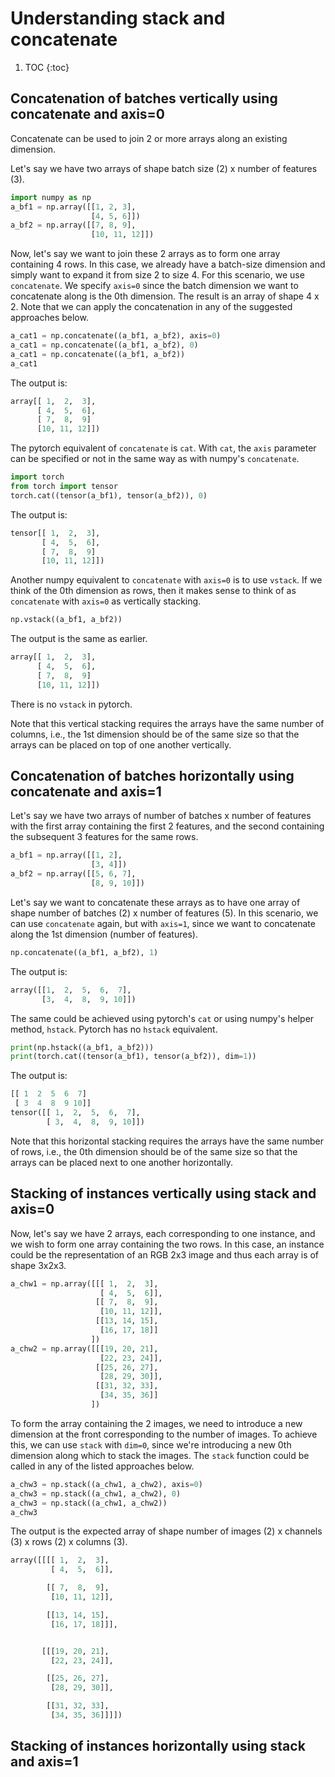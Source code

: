 # Understanding stack and concatenate

1. TOC
{:toc}

## Concatenation of batches vertically using concatenate and axis=0

Concatenate can be used to join 2 or more arrays along an existing dimension.

Let's say we have two arrays of shape batch size (2) x number of features (3).

~~~python
import numpy as np
a_bf1 = np.array([[1, 2, 3],
                  [4, 5, 6]])
a_bf2 = np.array([[7, 8, 9],
                  [10, 11, 12]])
~~~

Now, let's say we want to join these 2 arrays as to form one array containing 4 rows. In this case, we already have a batch-size dimension and simply want to expand it from size 2 to size 4. For this scenario, we use `concatenate`. We specify `axis=0` since the batch dimension we want to concatenate along is the 0th dimension. The result is an array of shape 4 x 2. Note that we can apply the concatenation in any of the suggested approaches below.

~~~python
a_cat1 = np.concatenate((a_bf1, a_bf2), axis=0)
a_cat1 = np.concatenate((a_bf1, a_bf2), 0)
a_cat1 = np.concatenate((a_bf1, a_bf2))
a_cat1
~~~
The output is:
~~~python
array[[ 1,  2,  3],
      [ 4,  5,  6],
      [ 7,  8,  9]
      [10, 11, 12]])
~~~

The pytorch equivalent of `concatenate` is `cat`. With `cat`, the `axis` parameter can be specified or not in the same way as with numpy's `concatenate`.
~~~python
import torch
from torch import tensor
torch.cat((tensor(a_bf1), tensor(a_bf2)), 0)
~~~~
The output is:
~~~python
tensor[[ 1,  2,  3],
       [ 4,  5,  6],
       [ 7,  8,  9]
       [10, 11, 12]])
~~~

Another numpy equivalent to `concatenate` with `axis=0` is to use `vstack`. If we think of the 0th dimension as rows, then it makes sense to think of as `concatenate` with `axis=0` as vertically stacking.

~~~python
np.vstack((a_bf1, a_bf2))
~~~
The output is the same as earlier.

~~~python
array[[ 1,  2,  3],
      [ 4,  5,  6],
      [ 7,  8,  9]
      [10, 11, 12]])
~~~

There is no `vstack` in pytorch.

Note that this vertical stacking requires the arrays have the same number of columns, i.e., the 1st dimension should be of the same size so that the arrays can be placed on top of one another vertically.

## Concatenation of batches horizontally using concatenate and axis=1

Let's say we have two arrays of number of batches x number of features with the first array containing the first 2 features, and the second containing the subsequent 3 features for the same rows.
~~~python
a_bf1 = np.array([[1, 2],
                  [3, 4]])
a_bf2 = np.array([[5, 6, 7],
                  [8, 9, 10]])
~~~

Let's say we want to concatenate these arrays as to have one array of shape number of batches (2) x number of features (5). In this scenario, we can use `concatenate` again, but with `axis=1`, since we want to concatenate along the 1st dimension (number of features).
~~~python
np.concatenate((a_bf1, a_bf2), 1)
~~~
The output is:
~~~python
array([[1,  2,  5,  6,  7],
       [3,  4,  8,  9, 10]])
~~~

The same could be achieved using pytorch's `cat` or using numpy's helper method, `hstack`. Pytorch has no `hstack` equivalent.
~~~python
print(np.hstack((a_bf1, a_bf2)))
print(torch.cat((tensor(a_bf1), tensor(a_bf2)), dim=1))
~~~
The output is:
~~~python
[[ 1  2  5  6  7]
 [ 3  4  8  9 10]]
tensor([[ 1,  2,  5,  6,  7],
        [ 3,  4,  8,  9, 10]])
~~~

Note that this horizontal stacking requires the arrays have the same number of rows, i.e., the 0th dimension should be of the same size so that the arrays can be placed next to one another horizontally.


## Stacking of instances vertically using stack and axis=0

Now, let's say we have 2 arrays, each corresponding to one instance, and we wish to form one array containing the two rows. In this case, an instance could be the representation of an RGB 2x3 image and thus each array is of shape 3x2x3.

~~~python
a_chw1 = np.array([[[ 1,  2,  3],
                    [ 4,  5,  6]],
                   [[ 7,  8,  9],
                    [10, 11, 12]],
                   [[13, 14, 15],
                    [16, 17, 18]]
                  ])
a_chw2 = np.array([[[19, 20, 21],
                    [22, 23, 24]],
                   [[25, 26, 27],
                    [28, 29, 30]],
                   [[31, 32, 33],
                    [34, 35, 36]]
                  ])
~~~
To form the array containing the 2 images, we need to introduce a new dimension at the front corresponding to the number of images. To achieve this, we can use `stack` with `dim=0`, since we're introducing a new 0th dimension along which to stack the images. The `stack` function could be called in any of the listed approaches below.
~~~python
a_chw3 = np.stack((a_chw1, a_chw2), axis=0)
a_chw3 = np.stack((a_chw1, a_chw2), 0)
a_chw3 = np.stack((a_chw1, a_chw2))
a_chw3
~~~
The output is the expected array of shape number of images (2) x channels (3) x rows (2) x columns (3).
~~~python
array([[[[ 1,  2,  3],
         [ 4,  5,  6]],

        [[ 7,  8,  9],
         [10, 11, 12]],

        [[13, 14, 15],
         [16, 17, 18]]],


       [[[19, 20, 21],
         [22, 23, 24]],

        [[25, 26, 27],
         [28, 29, 30]],

        [[31, 32, 33],
         [34, 35, 36]]]])
~~~

## Stacking of instances horizontally using stack and axis=1

<!--

-->
